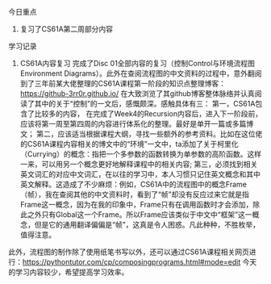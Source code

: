 今日重点
1. 复习了CS61A第二周部分内容

学习记录
1. CS61A内容复习
完成了Disc 01全部内容的复习（控制Control与环境流程图Environment Diagrams）。此外在查阅流程图的中文资料的过程中，意外翻阅到了三年前某大佬整理的CS61A课程第一阶段的知识点整理博客：https://github-3rr0r.github.io/ 
在大致浏览了其github博客整体脉络并认真阅读了其中的关于“控制”的一文后，感慨颇深。感触具体有三：
第一，CS61A包含了比较多的内容， 在完成了Week4的Recursion内容后，进入下一阶段前，应该将第一周至第四周的内容进行体系化的整理。最好是单开一篇或多篇博文；
第二，应该适当根据课程大纲，寻找一些额外的参考资料。比如在这位佬的CS61A课程内容相关的博文中的“环境”一文中，ta添加了关于柯里化（Currying）的概念：指把一个多参数的函数转换为单参数的高阶函数。这样一来，可以用另一个概念更好地解释课程中的相关内容;
第三，必须找到相关英文词汇的对应中文词汇，在以往的学习中，本人习惯只记住英文概念和其中英文解释。这造成了不少麻烦：例如，CS61A中的流程图中的概念Frame（帧），我在查阅其他的中文资料时，看到了“帧”却没有反应过来它就是指Frame这一概念，因为在我的印象中，Frame只有在调用函数时才会添加，除此之外只有Global这一个Frame。所以Frame应该类似于中文中“框架”这一概念，但是它的通用翻译偏偏是“帧”，这真是令人困惑。凡此种种，不胜枚举，值得注意。

此外，流程图的制作除了使用纸笔书写以外，还可以通过CS61A课程相关网页进行：https://pythontutor.com/cp/composingprograms.html#mode=edit
今天的学习内容较少，希望提高学习效率。